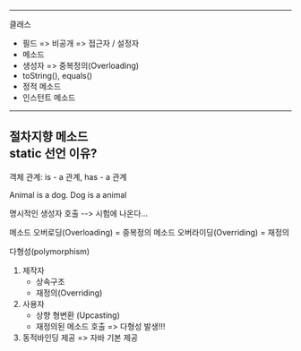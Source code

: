 -------------------------
클래스
- 필드 => 비공개 => 접근자 / 설정자
- 메소드
- 생성자 => 중복정의(Overloading)
- toString(), equals()
- 정적 메소드
- 인스턴트 메소드
------------------------
절차지향 메소드  
static 선언 이유?
------------------------
객체 관계: is - a 관계, has - a 관계

Animal is a dog.
Dog is a animal

명시적인 생성자 호출 --> 시험에 나온다...

메소드 오버로딩(Overloading) = 중복정의
메소드 오버라이딩(Overriding) = 재정의

다형성(polymorphism)
1. 제작자
    - 상속구조
    - 재정의(Overriding)
2. 사용자
    - 상향 형변환 (Upcasting)
    - 재정의된 메소드 호출 => 다형성 발생!!!
3. 동적바인딩 제공 => 자바 기본 제공

